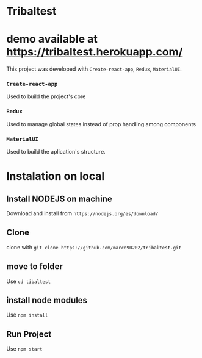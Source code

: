# Tribaltest

# demo available at https://tribaltest.herokuapp.com/

This project was developed with `Create-react-app`, `Redux`, `MaterialUI`.

### `Create-react-app`

Used to build the project's core 

### `Redux`

Used to manage global states instead of prop handling among components

### `MaterialUI`

Used to build the aplication's structure.

# Instalation on local

## Install NODEJS on machine

Download and install from `https://nodejs.org/es/download/`

## Clone

clone with `git clone https://github.com/marco90202/tribaltest.git`

## move to folder

Use `cd tibaltest`

## install node modules

Use `npm install`

## Run Project

Use `npm start`
